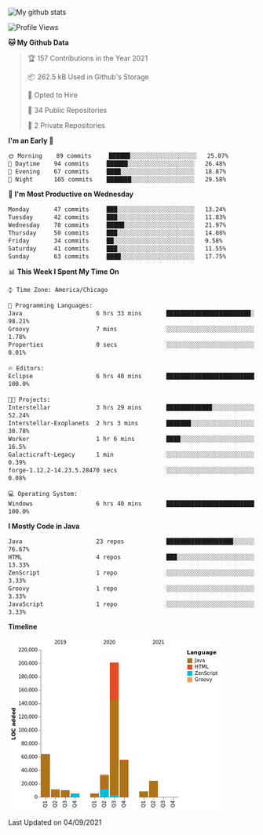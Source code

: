 ![My github stats](https://github-readme-stats.vercel.app/api?username=romvoid95&theme=gruvbox&include_all_commits=true&show_icons=true")

<!--START_SECTION:waka-->
![Profile Views](http://img.shields.io/badge/Profile%20Views-3-blue)

**🐱 My Github Data** 

> 🏆 157 Contributions in the Year 2021
 > 
> 📦 262.5 kB Used in Github's Storage 
 > 
> 💼 Opted to Hire
 > 
> 📜 34 Public Repositories 
 > 
> 🔑 2 Private Repositories  
 > 
**I'm an Early 🐤** 

```text
🌞 Morning    89 commits     ██████░░░░░░░░░░░░░░░░░░░   25.07% 
🌆 Daytime    94 commits     ██████░░░░░░░░░░░░░░░░░░░   26.48% 
🌃 Evening    67 commits     ████░░░░░░░░░░░░░░░░░░░░░   18.87% 
🌙 Night      105 commits    ███████░░░░░░░░░░░░░░░░░░   29.58%

```
📅 **I'm Most Productive on Wednesday** 

```text
Monday       47 commits     ███░░░░░░░░░░░░░░░░░░░░░░   13.24% 
Tuesday      42 commits     ███░░░░░░░░░░░░░░░░░░░░░░   11.83% 
Wednesday    78 commits     █████░░░░░░░░░░░░░░░░░░░░   21.97% 
Thursday     50 commits     ███░░░░░░░░░░░░░░░░░░░░░░   14.08% 
Friday       34 commits     ██░░░░░░░░░░░░░░░░░░░░░░░   9.58% 
Saturday     41 commits     ███░░░░░░░░░░░░░░░░░░░░░░   11.55% 
Sunday       63 commits     ████░░░░░░░░░░░░░░░░░░░░░   17.75%

```


📊 **This Week I Spent My Time On** 

```text
⌚︎ Time Zone: America/Chicago

💬 Programming Languages: 
Java                     6 hrs 33 mins       ████████████████████████░   98.21% 
Groovy                   7 mins              ░░░░░░░░░░░░░░░░░░░░░░░░░   1.78% 
Properties               0 secs              ░░░░░░░░░░░░░░░░░░░░░░░░░   0.01%

🔥 Editors: 
Eclipse                  6 hrs 40 mins       █████████████████████████   100.0%

🐱‍💻 Projects: 
Interstellar             3 hrs 29 mins       █████████████░░░░░░░░░░░░   52.24% 
Interstellar-Exoplanets  2 hrs 3 mins        ███████░░░░░░░░░░░░░░░░░░   30.78% 
Worker                   1 hr 6 mins         ████░░░░░░░░░░░░░░░░░░░░░   16.5% 
Galacticraft-Legacy      1 min               ░░░░░░░░░░░░░░░░░░░░░░░░░   0.39% 
forge-1.12.2-14.23.5.28470 secs              ░░░░░░░░░░░░░░░░░░░░░░░░░   0.08%

💻 Operating System: 
Windows                  6 hrs 40 mins       █████████████████████████   100.0%

```

**I Mostly Code in Java** 

```text
Java                     23 repos            ███████████████████░░░░░░   76.67% 
HTML                     4 repos             ███░░░░░░░░░░░░░░░░░░░░░░   13.33% 
ZenScript                1 repo              ░░░░░░░░░░░░░░░░░░░░░░░░░   3.33% 
Groovy                   1 repo              ░░░░░░░░░░░░░░░░░░░░░░░░░   3.33% 
JavaScript               1 repo              ░░░░░░░░░░░░░░░░░░░░░░░░░   3.33%

```


**Timeline**

![Chart not found](https://raw.githubusercontent.com/ROMVoid95/ROMVoid95/master/charts/bar_graph.png) 


 Last Updated on 04/09/2021
<!--END_SECTION:waka-->
